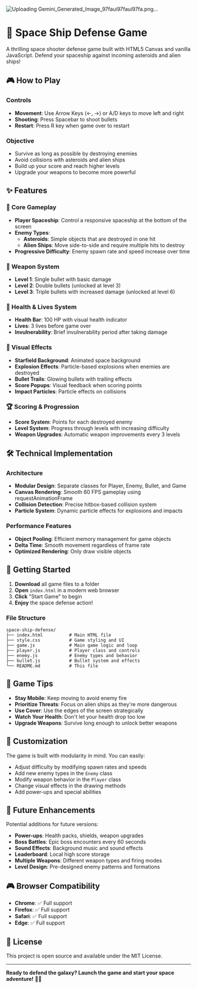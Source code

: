 
![Uploading Gemini_Generated_Image_97faui97faui97fa.png…]()

# 🚀 Space Ship Defense Game

A thrilling space shooter defense game built with HTML5 Canvas and vanilla JavaScript. Defend your spaceship against incoming asteroids and alien ships!

## 🎮 How to Play

### Controls
- **Movement**: Use Arrow Keys (←, →) or A/D keys to move left and right
- **Shooting**: Press Spacebar to shoot bullets
- **Restart**: Press R key when game over to restart

### Objective
- Survive as long as possible by destroying enemies
- Avoid collisions with asteroids and alien ships
- Build up your score and reach higher levels
- Upgrade your weapons to become more powerful

## ✨ Features

### 🎯 Core Gameplay
- **Player Spaceship**: Control a responsive spaceship at the bottom of the screen
- **Enemy Types**: 
  - **Asteroids**: Simple objects that are destroyed in one hit
  - **Alien Ships**: Move side-to-side and require multiple hits to destroy
- **Progressive Difficulty**: Enemy spawn rate and speed increase over time

### 🔫 Weapon System
- **Level 1**: Single bullet with basic damage
- **Level 2**: Double bullets (unlocked at level 3)
- **Level 3**: Triple bullets with increased damage (unlocked at level 6)

### 💖 Health & Lives System
- **Health Bar**: 100 HP with visual health indicator
- **Lives**: 3 lives before game over
- **Invulnerability**: Brief invulnerability period after taking damage

### 🎨 Visual Effects
- **Starfield Background**: Animated space background
- **Explosion Effects**: Particle-based explosions when enemies are destroyed
- **Bullet Trails**: Glowing bullets with trailing effects
- **Score Popups**: Visual feedback when scoring points
- **Impact Particles**: Particle effects on collisions

### 🏆 Scoring & Progression
- **Score System**: Points for each destroyed enemy
- **Level System**: Progress through levels with increasing difficulty
- **Weapon Upgrades**: Automatic weapon improvements every 3 levels

## 🛠️ Technical Implementation

### Architecture
- **Modular Design**: Separate classes for Player, Enemy, Bullet, and Game
- **Canvas Rendering**: Smooth 60 FPS gameplay using requestAnimationFrame
- **Collision Detection**: Precise hitbox-based collision system
- **Particle System**: Dynamic particle effects for explosions and impacts

### Performance Features
- **Object Pooling**: Efficient memory management for game objects
- **Delta Time**: Smooth movement regardless of frame rate
- **Optimized Rendering**: Only draw visible objects

## 🚀 Getting Started

1. **Download** all game files to a folder
2. **Open** `index.html` in a modern web browser
3. **Click** "Start Game" to begin
4. **Enjoy** the space defense action!

### File Structure
```
space-ship-defense/
├── index.html          # Main HTML file
├── style.css           # Game styling and UI
├── game.js             # Main game logic and loop
├── player.js           # Player class and controls
├── enemy.js            # Enemy types and behavior
├── bullet.js           # Bullet system and effects
└── README.md           # This file
```

## 🎯 Game Tips

- **Stay Mobile**: Keep moving to avoid enemy fire
- **Prioritize Threats**: Focus on alien ships as they're more dangerous
- **Use Cover**: Use the edges of the screen strategically
- **Watch Your Health**: Don't let your health drop too low
- **Upgrade Weapons**: Survive long enough to unlock better weapons

## 🔧 Customization

The game is built with modularity in mind. You can easily:
- Adjust difficulty by modifying spawn rates and speeds
- Add new enemy types in the `Enemy` class
- Modify weapon behavior in the `Player` class
- Change visual effects in the drawing methods
- Add power-ups and special abilities

## 🌟 Future Enhancements

Potential additions for future versions:
- **Power-ups**: Health packs, shields, weapon upgrades
- **Boss Battles**: Epic boss encounters every 60 seconds
- **Sound Effects**: Background music and sound effects
- **Leaderboard**: Local high score storage
- **Multiple Weapons**: Different weapon types and firing modes
- **Level Design**: Pre-designed enemy patterns and formations

## 🎮 Browser Compatibility

- **Chrome**: ✅ Full support
- **Firefox**: ✅ Full support  
- **Safari**: ✅ Full support
- **Edge**: ✅ Full support

## 📝 License

This project is open source and available under the MIT License.

---

**Ready to defend the galaxy? Launch the game and start your space adventure!** 🚀✨

